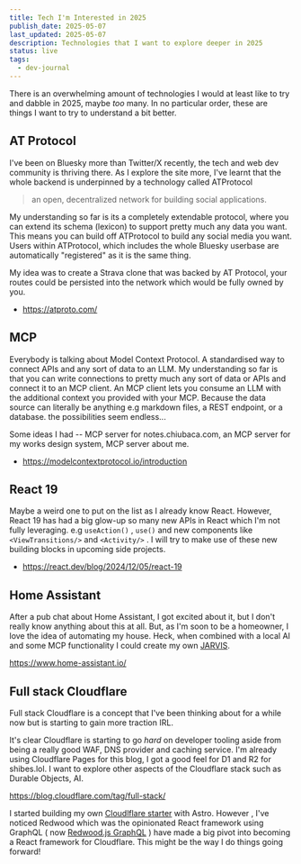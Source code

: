 ```yaml
---
title: Tech I'm Interested in 2025
publish_date: 2025-05-07
last_updated: 2025-05-07
description: Technologies that I want to explore deeper in 2025
status: live
tags:
  - dev-journal
---
```

There is an overwhelming amount of technologies I would at least like to try and dabble in 2025, maybe _too_ many. In no particular order, these are things I want to try to understand a bit better.


## AT Protocol

I've been on Bluesky more than Twitter/X recently, the tech and web dev community is thriving there. As I explore the site more, I've learnt that the whole backend is underpinned by a technology called ATProtocol

> an open, decentralized network for building social applications. 

My understanding so far is its a completely extendable protocol, where you can extend its schema (lexicon) to support pretty much any data you want. This means you can build off ATProtocol to build any social media you want. Users within ATProtocol, which includes the whole Bluesky userbase are automatically "registered" as it is the same thing.

My idea was to create a Strava clone that was backed by AT Protocol, your routes could be persisted into the network which would be fully owned by you.

- https://atproto.com/

## MCP

Everybody is talking about Model Context Protocol. A standardised way to connect APIs and any sort of data to an LLM. My understanding so far is that you can write connections to pretty much any sort of data or APIs and connect it to an MCP client. An MCP client lets you consume an LLM with the additional context you provided with your MCP. Because the data source can literally be anything e.g markdown files, a REST endpoint, or a database. the possibilities seem endless...

Some ideas I had --  MCP server for notes.chiubaca.com, an MCP server for my works design system, MCP server about me.

- https://modelcontextprotocol.io/introduction


## React 19

Maybe a weird one to put on the list as I already know React. However, React 19 has had a big glow-up so many new APIs in React which I'm not fully leveraging. e.g `useAction()`  , `use()`  and new components like `<ViewTransitions/>` and `<Activity/>` . I will try to make use of these new building blocks in upcoming side projects.  

- https://react.dev/blog/2024/12/05/react-19

## Home Assistant

After a pub chat about Home Assistant, I got excited about it, but I don't really know anything about this at all. But, as I'm soon to be a homeowner, I love the idea of automating my house. Heck, when combined with a local AI and some MCP functionality I could create my own [JARVIS](https://en.wikipedia.org/wiki/J.A.R.V.I.S.).

https://www.home-assistant.io/ 


## Full stack Cloudflare

Full stack Cloudflare is a concept that I've been thinking about for a while now but is starting to gain more traction IRL.

It's clear Cloudflare is starting to go _hard_ on developer tooling aside from being a really good WAF, DNS provider and caching service. I'm already using Cloudflare Pages for this blog, I got a good feel for D1 and R2 for shibes.lol. I want to explore other aspects of the Cloudflare stack such as Durable Objects, AI. 

https://blog.cloudflare.com/tag/full-stack/

I started building my own [Cloudlflare starter](https://github.com/chiubaca/fullstack-astro-cloudflare) with Astro. 
However , I've noticed  Redwood which was the opinionated React framework using GraphQL ( now [Redwood.js GraphQL]() ) have made a big pivot into becoming a React framework for Cloudflare. This might be the way I do things going forward! 

